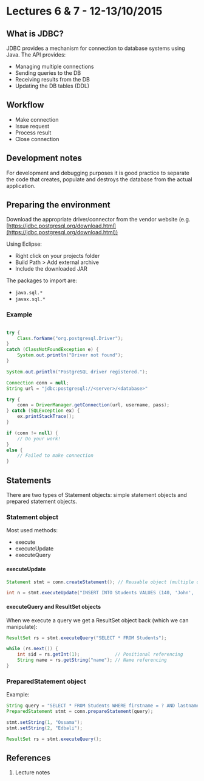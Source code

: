 # Lectures 6 & 7 - 12-13/10/2015

## What is JDBC?

JDBC provides a mechanism for connection to database systems using Java. The API provides:

- Managing multiple connections
- Sending queries to the DB
- Receiving results from the DB
- Updating the DB tables (DDL)

## Workflow

- Make connection
- Issue request
- Process result 
- Close connection

## Development notes

For development and debugging purposes it is good practice to separate the code that creates, populate and destroys the database from
the actual application.

## Preparing the environment

Download the appropriate driver/connector from the vendor website (e.g. [https://jdbc.postgresql.org/download.html](https://jdbc.postgresql.org/download.html))

Using Eclipse:

- Right click on your projects folder
- Build Path > Add external archive
- Include the downloaded JAR

The packages to import are:

- `java.sql.*`
- `javax.sql.*`

### Example

```java

try {
	Class.forName("org.postgresql.Driver");
}
catch (ClassNotFoundException e) {
	System.out.println("Driver not found");
}

System.out.println("PostgreSQL driver registered.");

Connection conn = null;
String url = "jdbc:postgresql://<server>/<database>"

try {
	conn = DriverManager.getConnection(url, username, pass);
} catch (SQLException ex) {
	ex.printStackTrace();
}

if (conn != null) {
	// Do your work!
}
else {
	// Failed to make connection
}

```

## Statements

There are two types of Statement objects: simple statement objects and prepared statement objects.

### Statement object

Most used methods:

- execute
- executeUpdate
- executeQuery

#### executeUpdate

```java
Statement stmt = conn.createStatement(); // Reusable object (multiple queries)

int n = stmt.executeUpdate("INSERT INTO Students VALUES (140, 'John', 'Smith', 1996-04-10)");
```

#### executeQuery and ResultSet objects

When we execute a query we get a ResultSet object back (which we can manipulate):

```java
ResultSet rs = stmt.executeQuery("SELECT * FROM Students");

while (rs.next()) {
	int sid = rs.getInt(1);				// Positional referencing
	String name = rs.getString("name");	// Name referencing
}
```

### PreparedStatement object

Example:

```java
String query = "SELECT * FROM Students WHERE firstname = ? AND lastname = ?"
PreparedStatement stmt = conn.prepareStatement(query);

stmt.setString(1, "Ossama");
stmt.setString(2, "Edbali");

ResultSet rs = stmt.executeQuery();
```

## References

1. Lecture notes

